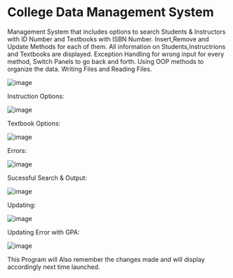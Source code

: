 # College Data Management System
Management System that includes options to search Students & Instructors with ID Number and Textbooks with ISBN Number. 
Insert,Remove and Update Methods for each of them. All information on Students,Instructrions and Textbooks are displayed.
Exception Handling for wrong input for every method, Switch Panels to go back and forth. Using OOP methods to organize the data. 
Writing Files and Reading Files.

![image](https://user-images.githubusercontent.com/100721307/165644767-94376ed6-15a2-48dc-90a4-c8f7fd62728b.png)

Instruction Options: 

![image](https://user-images.githubusercontent.com/100721307/165644809-57213040-7008-42b5-af19-3deff01ad5ba.png)

Textbook Options: 

![image](https://user-images.githubusercontent.com/100721307/165644862-4e8d3123-2ee1-4bd2-9c19-f2af879696e9.png)

Errors: 

![image](https://user-images.githubusercontent.com/100721307/165644923-d2fba329-3ace-4e3f-ade5-1f5dedddc319.png)
 
Sucessful Search & Output: 

![image](https://user-images.githubusercontent.com/100721307/165645027-c23fd047-c246-4b54-8b0a-503594b934a0.png)

Updating:

![image](https://user-images.githubusercontent.com/100721307/165645106-80f75665-7fd2-4dce-87e1-821a4bab1658.png)

Updating Error with GPA: 

![image](https://user-images.githubusercontent.com/100721307/165645155-340335dd-c675-4ac2-82c9-315aa694b6b3.png)

This Program will Also remember the changes made and will display accordingly next time launched. 
